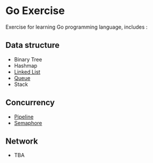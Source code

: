 # Go Exercise

Exercise for learning Go programming language, includes :

## Data structure
* Binary Tree
* Hashmap
* [Linked List](src/datastructure/linkedlist)
* [Queue](src/datastructure/queue)
* Stack


## Concurrency
* [Pipeline](src/concurrency/pipeline)
* [Semaphore](src/concurrency/semaphore)

## Network
* TBA
